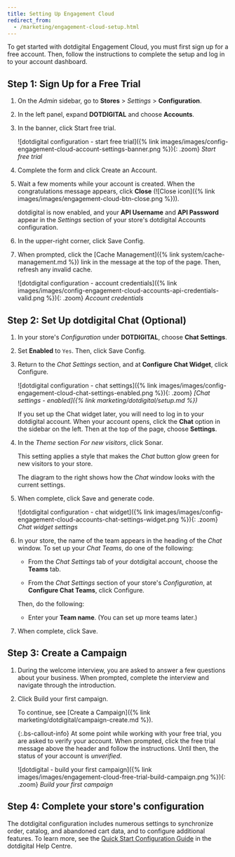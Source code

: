 ```yaml
---
title: Setting Up Engagement Cloud
redirect_from:
  - /marketing/engagement-cloud-setup.html
---
```


To get started with dotdigital Engagement Cloud, you must first sign up for a free account. Then, follow the instructions to complete the setup and log in to your account dashboard.

## Step 1: Sign Up for a Free Trial

1. On the _Admin_ sidebar, go to **Stores** > _Settings_ > **Configuration**.

1. In the left panel, expand **DOTDIGITAL** and choose **Accounts**.

1. In the banner, click <span class="btn">Start free trial</span>.

    ![dotdigital configuration - start free trial]({% link images/images/config-engagement-cloud-account-settings-banner.png %}){: .zoom}
    _Start free trial_

1. Complete the form and click <span class="btn">Create an Account</span>.

1. Wait a few moments while your account is created. When the congratulations message appears, click **Close** (![Close icon]({% link images/images/engagement-cloud-btn-close.png %})).

    dotdigital is now enabled, and your **API Username** and **API Password** appear in the _Settings_ section of your store's dotdigital Accounts configuration.

1. In the upper-right corner, click <span class="btn">Save Config</span>.

1. When prompted, click the [Cache Management]({% link system/cache-management.md %}) link in the message at the top of the page. Then, refresh any invalid cache.

    ![dotdigital configuration - account credentials]({% link images/images/config-engagement-cloud-accounts-api-credentials-valid.png %}){: .zoom}
    _Account credentials_

## Step 2: Set Up dotdigital Chat (Optional)

1. In your store's _Configuration_ under **DOTDIGITAL**, choose **Chat Settings**.

1. Set **Enabled** to `Yes`. Then, click <span class="btn">Save Config</span>.

1. Return to the _Chat Settings_ section, and at **Configure Chat Widget**, click <span class="btn">Configure</span>.

    ![dotdigital configuration - chat settings]({% link images/images/config-engagement-cloud-chat-settings-enabled.png %}){: .zoom}
    _[Chat settings - enabled]({% link marketing/dotdigital/setup.md %})_

    If you set up the Chat widget later, you will need to log in to your dotdigital account.  When your account opens, click the **Chat** option in the sidebar on the left. Then at the top of the page, choose **Settings**.

1. In the _Theme_ section _For new visitors_, click <span class="btn">Sonar</span>.

    This setting applies a style that makes the _Chat_ button glow green for new visitors to your store.

    The diagram to the right shows how the _Chat_ window looks with the current settings.

1. When complete, click <span class="btn">Save and generate code</span>.

    ![dotdigital configuration - chat widget]({% link images/images/config-engagement-cloud-accounts-chat-settings-widget.png %}){: .zoom}
    _Chat widget settings_

1. In your store, the name of the team appears in the heading of the _Chat_ window. To set up your _Chat Teams_, do one of the following:

    - From the _Chat Settings_ tab of your dotdigital account, choose the **Teams** tab.

    - From the _Chat Settings_ section of your store's _Configuration_, at **Configure Chat Teams**, click <span class="btn">Configure</span>.

    Then, do the following:

    - Enter your **Team name**. (You can set up more teams later.)

1. When complete, click <span class="btn">Save</span>.

## Step 3: Create a Campaign

1. During the welcome interview, you are asked to answer a few questions about your business. When prompted, complete the interview and navigate through the introduction.

1. Click <span class="btn">Build your first campaign</span>.

   To continue, see [Create a Campaign]({% link marketing/dotdigital/campaign-create.md %}).

    {:.bs-callout-info}
    At some point while working with your free trial, you are asked to verify your account. When prompted, click the free trial message above the header and follow the instructions. Until then, the status of your account is _unverified_.

    ![dotdigital - build your first campaign]({% link images/images/engagement-cloud-free-trial-build-campaign.png %}){: .zoom}
    _Build your first campaign_

## Step 4: Complete your store's configuration

The dotdigital configuration includes numerous settings to synchronize order, catalog, and abandoned cart data, and to configure additional features. To learn more, see the [Quick Start Configuration Guide][2] in the dotdigital Help Centre.

[1]: https://dotdigital.com/
[2]: https://support.dotmailer.com/hc/en-gb/articles/360000638264-Configuration-guide-Magento-2

